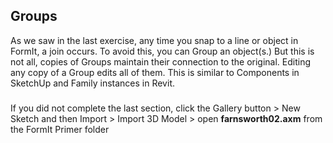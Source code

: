 Groups
------

As we saw in the last exercise, any time you snap to a line or object in
FormIt, a join occurs. To avoid this, you can Group an object(s.) But
this is not all, copies of Groups maintain their connection to the
original. Editing any copy of a Group edits all of them. This is similar
to Components in SketchUp and Family instances in Revit.

### 

If you did not complete the last section, click the Gallery button &gt;
New Sketch and then Import &gt; Import 3D Model &gt; open
**farnsworth02.axm** from the FormIt Primer folder
